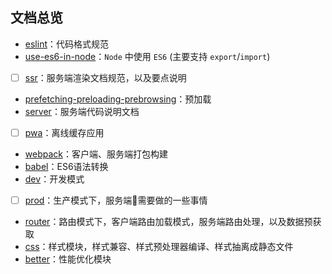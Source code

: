 ## 文档总览
- [eslint](./eslint.md)：代码格式规范
- [use-es6-in-node](./use-es6-in-node.md)：`Node` 中使用 `ES6` (主要支持 `export`/`import`)
- [ ] [ssr](./ssr.md)：服务端渲染文档规范，以及要点说明
- [prefetching-preloading-prebrowsing](./prefetching-preloading-prebrowsing.md)：预加载
- [server](./server.md)：服务端代码说明文档
- [ ] [pwa](./pwa.md)：离线缓存应用
- [webpack](./webpack.md)：客户端、服务端打包构建
- [babel](./babel.md)：ES6语法转换
- [dev](./dev.md)：开发模式
- [ ] [prod](./prod.md)：生产模式下，服务端需要做的一些事情
- [router](./router.md)：路由模式下，客户端路由加载模式，服务端路由处理，以及数据预获取
- [css](./css.md)：样式模块，样式兼容、样式预处理器编译、样式抽离成静态文件
- [better](./better.md)：性能优化模块
